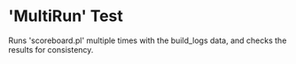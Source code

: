 # 'MultiRun' Test

Runs 'scoreboard.pl' multiple times with the build_logs data, and checks the results for consistency.
